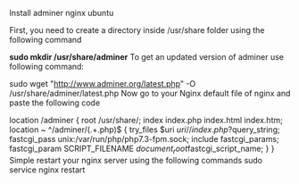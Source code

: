 Install adminer nginx ubuntu

First, you need to create a directory inside /usr/share folder using the following command

**sudo mkdir /usr/share/adminer**
To get an updated version of adminer use following command:

sudo wget "http://www.adminer.org/latest.php" -O /usr/share/adminer/latest.php
Now go to your Nginx default file of nginx and paste the following code

location /adminer {
   root /usr/share/;
            index index.php index.html index.htm;
            location ~ ^/adminer/(.+\.php)$ {
       try_files $uri $uri/ /index.php?$query_string;
                fastcgi_pass unix:/var/run/php/php7.3-fpm.sock;
                include fastcgi_params;
                fastcgi_param SCRIPT_FILENAME $document_root$fastcgi_script_name;
            }
}
Simple restart your nginx server using the following commands sudo service nginx restart

